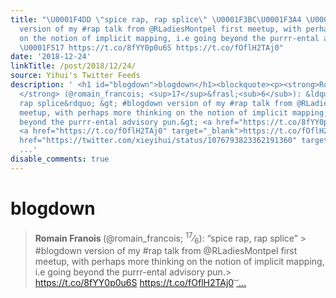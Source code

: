 ```yaml
---
title: "\U0001F4DD \"spice rap, rap splice\" \U0001F3BC\U0001F3A4 \U0001F9E9 #blogdown
  version of my #rap talk from @RLadiesMontpel first meetup, with perhaps more thinking
  on the notion of implicit mapping, i.e going beyond the purrr-ental advisory pun.
  \U0001F517 https://t.co/8fYY0p0u6S https://t.co/fOflH2TAj0"
date: '2018-12-24'
linkTitle: /post/2018/12/24/
source: Yihui's Twitter Feeds
description: ' <h1 id="blogdown">blogdown</h1><blockquote><p><strong>Romain Franois
  </strong> (@romain_francois; <sup>17</sup>&frasl;<sub>6</sub>): &ldquo;spice rap,
  rap splice&rdquo; &gt; #blogdown version of my #rap talk from @RLadiesMontpel first
  meetup, with perhaps more thinking on the notion of implicit mapping, i.e going
  beyond the purrr-ental advisory pun.&gt; <a href="https://t.co/8fYY0p0u6S" target="_blank">https://t.co/8fYY0p0u6S</a>
  <a href="https://t.co/fOflH2TAj0" target="_blank">https://t.co/fOflH2TAj0</a> <a
  href="https://twitter.com/xieyihui/status/1076793823362191360" target="_blank">&#861
  ...'
disable_comments: true
---
```

 <h1 id="blogdown">blogdown</h1><blockquote><p><strong>Romain Franois </strong> (@romain_francois; <sup>17</sup>&frasl;<sub>6</sub>): &ldquo;spice rap, rap splice&rdquo; &gt; #blogdown version of my #rap talk from @RLadiesMontpel first meetup, with perhaps more thinking on the notion of implicit mapping, i.e going beyond the purrr-ental advisory pun.&gt; <a href="https://t.co/8fYY0p0u6S" target="_blank">https://t.co/8fYY0p0u6S</a> <a href="https://t.co/fOflH2TAj0" target="_blank">https://t.co/fOflH2TAj0</a> <a href="https://twitter.com/xieyihui/status/1076793823362191360" target="_blank">&#861 ...